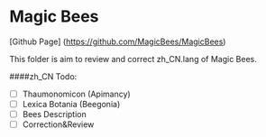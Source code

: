 # Magic Bees

[Github Page] (https://github.com/MagicBees/MagicBees)

This folder is aim to review and correct zh_CN.lang of Magic Bees.

####zh_CN Todo:
* [ ] Thaumonomicon (Apimancy)
* [ ] Lexica Botania (Beegonia)
* [ ] Bees Description
* [ ] Correction&Review
